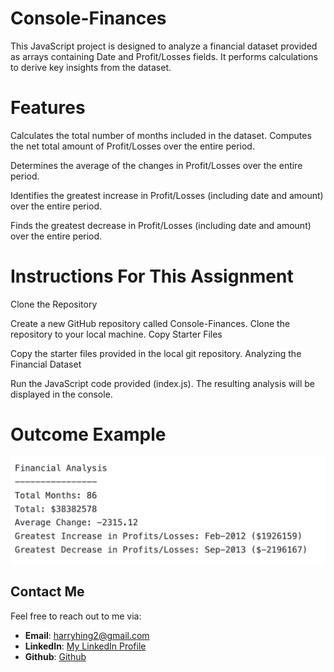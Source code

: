 <h1>Console-Finances</h1>

This JavaScript project is designed to analyze a financial dataset provided as arrays containing Date and Profit/Losses fields. It performs calculations to derive key insights from the dataset.

# Features

Calculates the total number of months included in the dataset.
Computes the net total amount of Profit/Losses over the entire period.

Determines the average of the changes in Profit/Losses over the entire period.

Identifies the greatest increase in Profit/Losses (including date and amount) over the entire period.

Finds the greatest decrease in Profit/Losses (including date and amount) over the entire period.

# Instructions For This Assignment

Clone the Repository

Create a new GitHub repository called Console-Finances.
Clone the repository to your local machine.
Copy Starter Files

Copy the starter files provided in the local git repository.
Analyzing the Financial Dataset

Run the JavaScript code provided (index.js).
The resulting analysis will be displayed in the console.

# Outcome Example

<img src="./images/Outcome.png" alt="Example">

## Contact Me

Feel free to reach out to me via:

- **Email**: harryhing2@gmail.com
- **LinkedIn**: [My LinkedIn Profile](https://www.linkedin.com/in/harry-hing-46a874207/)
- **Github**: [Github](https://github.com/harryh38)
